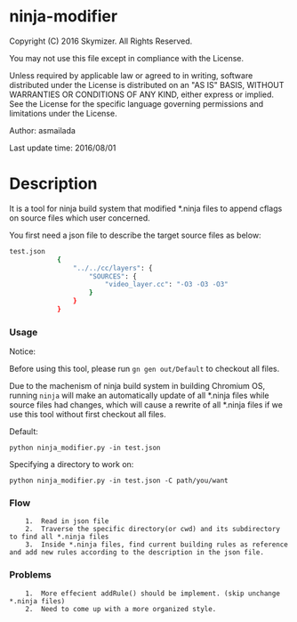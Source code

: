 # ninja-modifier
 Copyright (C) 2016 Skymizer. All Rights Reserved.

 You may not use this file except in compliance with the License.


 Unless required by applicable law or agreed to in writing, software
 distributed under the License is distributed on an "AS IS" BASIS,
 WITHOUT WARRANTIES OR CONDITIONS OF ANY KIND, either express or implied.
 See the License for the specific language governing permissions and
 limitations under the License.
 
 Author: asmailada
 
 Last update time: 2016/08/01

 # Description
 It is a tool for ninja build system that modified *.ninja files to append cflags on source files which user concerned.

You first need a json file to describe the target source files as below:
		
```sh		
test.json
			{
				"../../cc/layers": {
			        "SOURCES": {
			            "video_layer.cc": "-O3 -O3 -O3"				        
			        }
			    }
			}
```

### Usage
Notice:

Before using this tool, please run `gn gen out/Default` to checkout all files.

Due to the machenism of ninja build system in building Chromium OS, running `ninja` will make an automatically update of all *.ninja files while source files had changes, which will cause a rewrite of all *.ninja files if we use this tool without first checkout all files.

Default:

`
python ninja_modifier.py -in test.json
`

Specifying a directory to work on:

`
python ninja_modifier.py -in test.json -C path/you/want
`

### Flow
		1.  Read in json file
		2.  Traverse the specific directory(or cwd) and its subdirectory to find all *.ninja files
		3.  Inside *.ninja files, find current building rules as reference and add new rules according to the description in the json file.

### Problems
		1.  More effecient addRule() should be implement. (skip unchange *.ninja files)
		2.  Need to come up with a more organized style.
